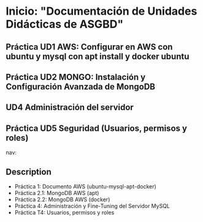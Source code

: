 
# Inicio: "Documentación de Unidades Didácticas de ASGBD"

## Práctica UD1 AWS: Configurar en AWS con ubuntu y mysql con apt install y docker ubuntu

## Práctica UD2 MONGO: Instalación y Configuración Avanzada de MongoDB

## UD4 Administración del servidor

## Práctica UD5 Seguridad (Usuarios, permisos y roles)

nav:

## Description

* Práctica   1: Documento AWS (ubuntu-mysql-apt-docker)
* Práctica 2.1: MongoDB   AWS (apt)
* Práctica 2.2: MongoDB   AWS (docker)
* Práctica   4: Administración y Fine-Tuning del Servidor MySQL
* Práctica  T4: Usuarios, permisos y roles